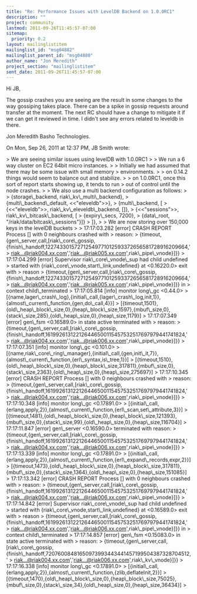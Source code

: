 ```yaml
---
title: "Re: Performance Issues with LevelDB Backend on 1.0.0RC1"
description: ""
project: community
lastmod: 2011-09-26T11:45:57-07:00
sitemap:
  priority: 0.2
layout: mailinglistitem
mailinglist_id: "msg04882"
mailinglist_parent_id: "msg04880"
author_name: "Jon Meredith"
project_section: "mailinglistitem"
sent_date: 2011-09-26T11:45:57-07:00
---
```



Hi JB,

The gossip crashes you are seeing are the result in some changes to the way
gossiping takes place. There can be a spike in gossip requests around
transfer at the moment. The next RC should have a change to mitigate it if
we can get it reviewed in time. I didn't see any errors related to leveldb
in there.

Jon Meredith
Basho Technologies.

On Mon, Sep 26, 2011 at 12:37 PM, JB Smith  wrote:

&gt; We are seeing similar issues using levelDB with 1.0.0RC1
&gt;
&gt; We run a 6 way cluster on EC2 64bit micro instances.
&gt;
&gt; Initially we had assumed that there may be some issue with small memory
&gt; environments.
&gt;
&gt; on 0.14.2 things would seem to balance out and stabilize.
&gt;
&gt; on 1.0.0RC1, once this sort of report starts showing up, it tends to run
&gt; out of control until the node crashes.
&gt;
&gt; We also use a multi backend configuration as follows:
&gt;
&gt; {storage\\_backend, riak\\_kv\\_multi\\_backend},
&gt; {multi\\_backend\\_default, &lt;&lt;"eleveldb"&gt;&gt;},
&gt; {multi\\_backend, [
&gt; {&lt;&lt;"eleveldb"&gt;&gt;, riak\\_kv\\_eleveldb\\_backend, []},
&gt; {&lt;&lt;"sessions"&gt;&gt;, riak\\_kv\\_bitcask\\_backend, [
&gt; {expiry\\_secs, 7200},
&gt; {data\\_root, "/riak/data/bitcask\\_sessions"}]}
&gt; ]},
&gt;
&gt; We are now storing over 150,000 keys in the levelDB buckets
&gt;
&gt; 17:17:03.282 [error] CRASH REPORT Process [] with 0 neighbours crashed with
&gt; reason:
&gt; {timeout,{gen\\_server,call,[riak\\_core\\_gossip,{finish\\_handoff,122743301572712549771012593372656581728916209664,'
&gt; riak...@riak004.xx.com','riak...@riak005.xx.com',riak\\_pipe\\_vnode}]}}
&gt; 17:17:04.299 [error] Supervisor riak\\_core\\_vnode\\_sup had child undefined
&gt; started with {riak\\_core\\_vnode,start\\_link,undefined} at &lt;0.16220.0&gt; exit with
&gt; reason
&gt; {timeout,{gen\\_server,call,[riak\\_core\\_gossip,{finish\\_handoff,122743301572712549771012593372656581728916209664,'
&gt; riak...@riak004.xx.com','riak...@riak005.xx.com',riak\\_pipe\\_vnode}]}} in
&gt; context child\\_terminated
&gt; 17:17:05.814 [info] monitor long\\_gc &lt;0.44.0&gt;
&gt; [{name,lager\\_crash\\_log},{initial\\_call,{lager\\_crash\\_log,init,1}},{almost\\_current\\_function,{gen,do\\_call,4}}]
&gt; [{timeout,1501},{old\\_heap\\_block\\_size,0},{heap\\_block\\_size,1597},{mbuf\\_size,0},{stack\\_size,285},{old\\_heap\\_size,0},{heap\\_size,1179}]
&gt; 17:17:07.349 [error] gen\\_fsm &lt;0.16589.0&gt; in state active terminated with
&gt; reason:
&gt; {timeout,{gen\\_server,call,[riak\\_core\\_gossip,{finish\\_handoff,161992613122126446500115457532517697979441741824,'
&gt; riak...@riak004.xx.com','riak...@riak006.xx.com',riak\\_pipe\\_vnode}]}}
&gt; 17:17:07.351 [info] monitor long\\_gc &lt;0.101.0&gt;
&gt; [{name,riak\\_core\\_ring\\_manager},{initial\\_call,{gen,init\\_it,7}},{almost\\_current\\_function,{erl\\_syntax,is\\_tree,1}}]
&gt; [{timeout,1510},{old\\_heap\\_block\\_size,0},{heap\\_block\\_size,317811},{mbuf\\_size,0},{stack\\_size,2363},{old\\_heap\\_size,0},{heap\\_size,275697}]
&gt; 17:17:10.345 [error] CRASH REPORT Process [] with 0 neighbours crashed with
&gt; reason:
&gt; {timeout,{gen\\_server,call,[riak\\_core\\_gossip,{finish\\_handoff,161992613122126446500115457532517697979441741824,'
&gt; riak...@riak004.xx.com','riak...@riak006.xx.com',riak\\_pipe\\_vnode}]}}
&gt; 17:17:10.348 [info] monitor long\\_gc &lt;0.17891.0&gt;
&gt; [{initial\\_call,{erlang,apply,2}},{almost\\_current\\_function,{erl\\_scan,set\\_attribute,3}}]
&gt; [{timeout,1481},{old\\_heap\\_block\\_size,0},{heap\\_block\\_size,121393},{mbuf\\_size,0},{stack\\_size,99},{old\\_heap\\_size,0},{heap\\_size,116704}]
&gt; 17:17:11.847 [error] gen\\_server &lt;0.16590.0&gt; terminated with reason:
&gt; {timeout,{gen\\_server,call,[riak\\_core\\_gossip,{finish\\_handoff,161992613122126446500115457532517697979441741824,'
&gt; riak...@riak004.xx.com','riak...@riak006.xx.com',riak\\_pipe\\_vnode}]}}
&gt; 17:17:13.339 [info] monitor long\\_gc &lt;0.17891.0&gt;
&gt; [{initial\\_call,{erlang,apply,2}},{almost\\_current\\_function,{erl\\_expand\\_records,expr,2}}]
&gt; [{timeout,1473},{old\\_heap\\_block\\_size,0},{heap\\_block\\_size,317811},{mbuf\\_size,0},{stack\\_size,1364},{old\\_heap\\_size,0},{heap\\_size,151085}]
&gt; 17:17:13.342 [error] CRASH REPORT Process [] with 0 neighbours crashed with
&gt; reason:
&gt; {timeout,{gen\\_server,call,[riak\\_core\\_gossip,{finish\\_handoff,161992613122126446500115457532517697979441741824,'
&gt; riak...@riak004.xx.com','riak...@riak006.xx.com',riak\\_pipe\\_vnode}]}}
&gt; 17:17:14.842 [error] Supervisor riak\\_core\\_vnode\\_sup had child undefined
&gt; started with {riak\\_core\\_vnode,start\\_link,undefined} at &lt;0.16589.0&gt; exit with
&gt; reason
&gt; {timeout,{gen\\_server,call,[riak\\_core\\_gossip,{finish\\_handoff,161992613122126446500115457532517697979441741824,'
&gt; riak...@riak004.xx.com','riak...@riak006.xx.com',riak\\_pipe\\_vnode}]}} in
&gt; context child\\_terminated
&gt; 17:17:14.857 [error] gen\\_fsm &lt;0.15083.0&gt; in state active terminated with
&gt; reason:
&gt; {timeout,{gen\\_server,call,[riak\\_core\\_gossip,{finish\\_handoff,72076008481650973993443441457199504387328704512,'
&gt; riak...@riak004.xx.com','riak...@riak006.xx.com',riak\\_kv\\_vnode}]}}
&gt; 17:17:16.338 [info] monitor long\\_gc &lt;0.17891.0&gt;
&gt; [{initial\\_call,{erlang,apply,2}},{almost\\_current\\_function,{zlib,deflateInit,2}}]
&gt; [{timeout,1470},{old\\_heap\\_block\\_size,0},{heap\\_block\\_size,75025},{mbuf\\_size,0},{stack\\_size,34},{old\\_heap\\_size,0},{heap\\_size,36434}]
&gt;

